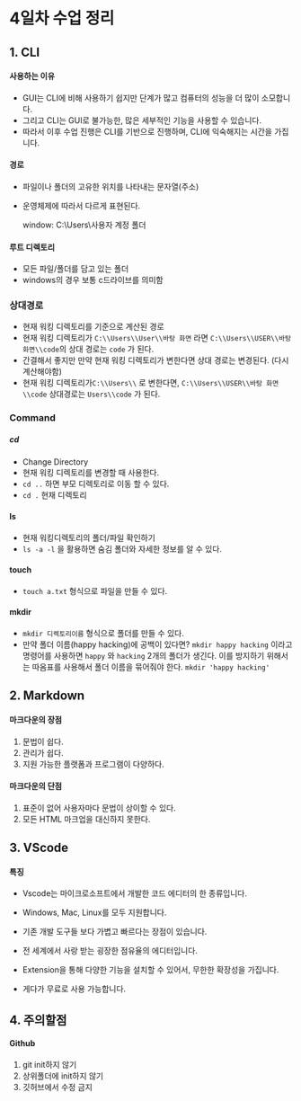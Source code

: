 # 4일차 수업 정리

## 1. CLI

#### 사용하는 이유

- GUI는 CLI에 비해 사용하기 쉽지만 단계가 많고 컴퓨터의 성능을 더 많이 소모합니다.
- 그리고 CLI는 GUI로 불가능한, 많은 세부적인 기능을 사용할 수 있습니다.
- 따라서 이후 수업 진행은 CLI를 기반으로 진행하며, CLI에 익숙해지는 시간을 가집니다.



#### 경로

- 파일이나 폴더의 고유한 위치를 나타내는 문자열(주소)

- 운영체제에 따라서 다르게 표현된다.

  window: C:\Users\사용자 계정 폴더



#### 루트 디렉토리

- 모든 파일/폴더를 담고 있는 폴더
- windows의 경우 보통 c드라이브를 의미함



### 상대경로

- 현재 워킹 디렉토리를 기준으로 계산된 경로
- 현재 워킹 디렉토리가 `C:\\Users\\User\\바탕 화면` 라면 `C:\\Users\\USER\\바탕 화면\\code`의 상대 경로는 `code` 가 된다.
- 간결해서 좋지만 만약 현재 워킹 디렉토리가 변한다면 상대 경로는 변경된다. (다시 계산해야함)
- 현재 워킹 디렉토리가`C:\\Users\\` 로 변한다면, `C:\\Users\\USER\\바탕 화면\\code` 상대경로는 `Users\\code` 가 된다.



### Command

##### cd

- Change Directory
- 현재 워킹 디렉토리를 변경할 때 사용한다.
- `cd ..` 하면 부모 디렉토리로 이동 할 수 있다.
- `cd .` 현재 디렉토리

#### **ls**

- 현재 워킹디렉토리의 폴더/파일 확인하기
- `ls -a -l` 을 활용하면 숨김 폴더와 자세한 정보를 알 수 있다.

#### **touch**

- `touch a.txt` 형식으로 파일을 만들 수 있다.

#### **mkdir**

- `mkdir 디렉토리이름` 형식으로 폴더를 만들 수 있다.
- 만약 폴더 이름(happy hacking)에 공백이 있다면? `mkdir happy hacking` 이라고 명령어를 사용하면 `happy` 와 `hacking` 2개의 폴더가 생긴다. 이를 방지하기 위해서는 따옴표를 사용해서 폴더 이름을 묶어줘야 한다. `mkdir 'happy hacking'`



## 2. Markdown

#### 마크다운의 장점

1. 문법이 쉽다.
2. 관리가 쉽다.
3. 지원 가능한 플랫폼과 프로그램이 다양하다.

#### 마크다운의 단점

1. 표준이 없어 사용자마다 문법이 상이할 수 있다.
2. 모든 HTML 마크업을 대신하지 못한다.



## 3. VScode

#### 특징

- Vscode는 마이크로소프트에서 개발한 코드 에디터의 한 종류입니다. 

- Windows, Mac, Linux를 모두 지원합니다. 

- 기존 개발 도구들 보다 가볍고 빠르다는 장점이 있습니다. 
- 전 세계에서 사랑 받는 굉장한 점유율의 에디터입니다. 
- Extension을 통해 다양한 기능을 설치할 수 있어서, 무한한 확장성을 가집니다. 
- 게다가 무료로 사용 가능합니다.



## 4. 주의할점

#### Github

1. git init하지 않기
2. 상위폴더에 init하지 않기
3. 깃허브에서 수정 금지

